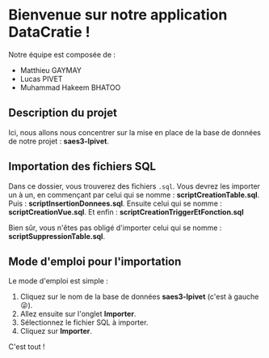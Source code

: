 # Bienvenue sur notre application DataCratie !

Notre équipe est composée de :
- Matthieu GAYMAY
- Lucas PIVET
- Muhammad Hakeem BHATOO

## Description du projet

Ici, nous allons nous concentrer sur la mise en place de la base de données de notre projet : **saes3-lpivet**.

## Importation des fichiers SQL

Dans ce dossier, vous trouverez des fichiers `.sql`. Vous devrez les importer un à un, en commençant par celui qui se nomme : **scriptCreationTable.sql**.
Puis : **scriptInsertionDonnees.sql**.
Ensuite celui qui se nomme : **scriptCreationVue.sql**.
Et enfin : **scriptCreationTriggerEtFonction.sql**

Bien sûr, vous n'êtes pas obligé d'importer celui qui se nomme : **scriptSuppressionTable.sql**.

## Mode d'emploi pour l'importation

Le mode d'emploi est simple :

1. Cliquez sur le nom de la base de données **saes3-lpivet** (c'est à gauche 😜).
2. Allez ensuite sur l'onglet **Importer**.
3. Sélectionnez le fichier SQL à importer.
4. Cliquez sur **Importer**.

C'est tout !
